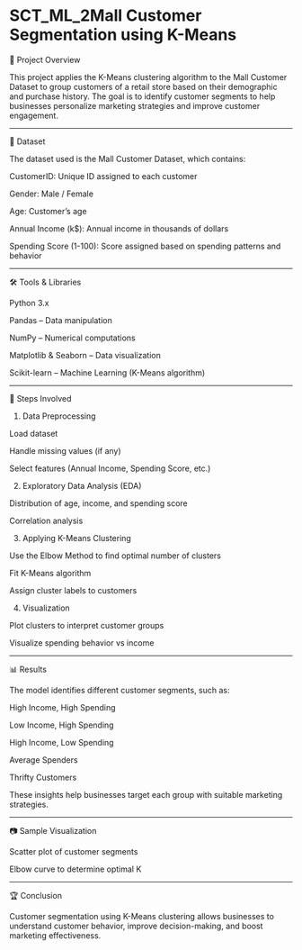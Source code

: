 # SCT_ML_2Mall Customer Segmentation using K-Means

📌 Project Overview

This project applies the K-Means clustering algorithm to the Mall Customer Dataset to group customers of a retail store based on their demographic and purchase history. The goal is to identify customer segments to help businesses personalize marketing strategies and improve customer engagement.


---

📂 Dataset

The dataset used is the Mall Customer Dataset, which contains:

CustomerID: Unique ID assigned to each customer

Gender: Male / Female

Age: Customer’s age

Annual Income (k$): Annual income in thousands of dollars

Spending Score (1-100): Score assigned based on spending patterns and behavior



---

🛠️ Tools & Libraries

Python 3.x

Pandas – Data manipulation

NumPy – Numerical computations

Matplotlib & Seaborn – Data visualization

Scikit-learn – Machine Learning (K-Means algorithm)



---

🚀 Steps Involved

1. Data Preprocessing

Load dataset

Handle missing values (if any)

Select features (Annual Income, Spending Score, etc.)



2. Exploratory Data Analysis (EDA)

Distribution of age, income, and spending score

Correlation analysis



3. Applying K-Means Clustering

Use the Elbow Method to find optimal number of clusters

Fit K-Means algorithm

Assign cluster labels to customers



4. Visualization

Plot clusters to interpret customer groups

Visualize spending behavior vs income





---

📊 Results

The model identifies different customer segments, such as:

High Income, High Spending

Low Income, High Spending

High Income, Low Spending

Average Spenders

Thrifty Customers


These insights help businesses target each group with suitable marketing strategies.


---

📷 Sample Visualization

Scatter plot of customer segments

Elbow curve to determine optimal K



---

🏆 Conclusion

Customer segmentation using K-Means clustering allows businesses to understand customer behavior, improve decision-making, and boost marketing effectiveness.
